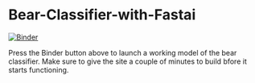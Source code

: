 # Bear-Classifier-with-Fastai
[![Binder](https://mybinder.org/badge_logo.svg)](https://mybinder.org/v2/gh/Debo-Republic/Bear-Classifier-with-Fastai/HEAD?urlpath=%2Fvoila%2Frender%2Fbear_classifier.ipynb)

Press the Binder button above to launch a working model of the bear classifier. 
Make sure to give the site a couple of minutes to build bfore it starts functioning. 


